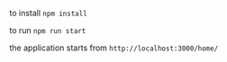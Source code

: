 to install `npm install`

to run
`npm run start`

the application starts from `http://localhost:3000/home/`

